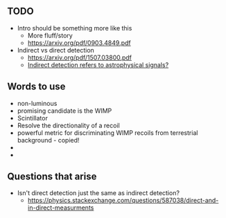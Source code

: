 ## TODO
- Intro should be something more like this
	- More fluff/story
	- https://arxiv.org/pdf/0903.4849.pdf
- Indirect vs direct detection
	- https://arxiv.org/pdf/1507.03800.pdf
	- [Indirect detection refers to astrophysical signals?](https://physics.stackexchange.com/questions/587038/direct-and-in-direct-measurments)

## Words to use
- non-luminous
- promising candidate is the WIMP
- Scintillator
- Resolve the directionality of a recoil
- powerful metric for discriminating WIMP recoils from terrestrial background - copied!
- 
- 


## Questions that arise
- Isn't direct detection just the same as indirect detection?
	- https://physics.stackexchange.com/questions/587038/direct-and-in-direct-measurments
